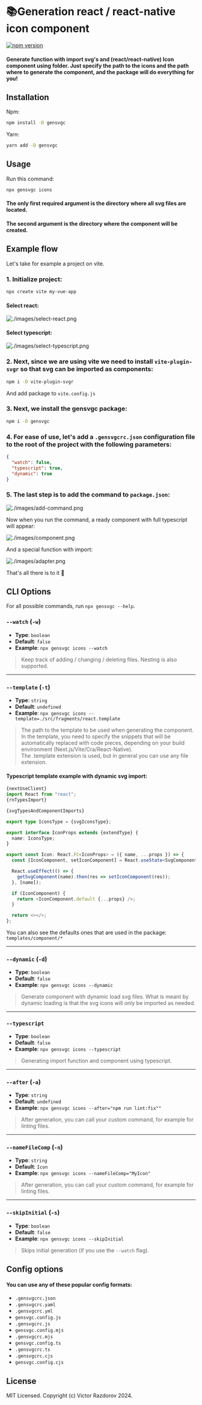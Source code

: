 # 📚Generation react / react-native icon component

[![npm version](https://img.shields.io/npm/v/gensvgc.svg?style=flat)](https://www.npmjs.com/package/gensvgc)

#### Generate function with import svg's and (react/react-native) Icon component using folder. Just specify the path to the icons and the path where to generate the component, and the package will do everything for you!

## Installation

Npm:
```bash
npm install -D gensvgc
```

Yarn:
```bash
yarn add -D gensvgc
```

## Usage

Run this command:
```bash
npx gensvgc icons
```

#### The only first required argument is the directory where all svg files are located. 
#### The second argument is the directory where the component will be created.

## Example flow

Let's take for example a project on vite.

### 1. Initialize project:

```bash
npx create vite my-vue-app
```

#### Select react:

![./images/select-react.png](./images/select-react.png)

#### Select typescript:

![./images/select-typescript.png](./images/select-typescript.png)

### 2. Next, since we are using vite we need to install `vite-plugin-svgr` so that svg can be imported as components:

```bash
npm i -D vite-plugin-svgr
```

And add package to `vite.config.js`

### 3. Next, we install the gensvgc package:

```bash
npm i -D gensvgc
```

### 4. For ease of use, let's add a `.gensvgcrc.json` configuration file to the root of the project with the following parameters:

```json
{
  "watch": false,
  "typescript": true,
  "dynamic": true
}
```

### 5. The last step is to add the command to `package.json`:

![./images/add-command.png](./images/add-command.png)

Now when you run the command, a ready component with full typescript will appear:

![./images/component.png](./images/component.png)

And a special function with import:

![./images/adapter.png](./images/adapter.png)

That's all there is to it :confetti_ball:

## CLI Options

For all possible commands, run `npx gensvgc --help`.

### `--watch` (`-w`)

- **Type**: `boolean`
- **Default**: `false`
- **Example**: `npx gensvgc icons --watch`

> Keep track of adding / changing / deleting files. Nesting is also supported.

---

### `--template` (`-t`)

- **Type**: `string`
- **Default**: `undefined`
- **Example**: `npx gensvgc icons --template=./src/fragments/react.template`

> The path to the template to be used when generating the component. In the template, you need to specify the snippets that will be automatically replaced with code pieces, depending on your build environment (Next.js/Vite/Cra/React-Native).
> <br> 
> The .template extension is used, but in general you can use any file extension.

#### Typescript template example with dynamic svg import:
```ts
{nextUseClient}
import React from "react";
{rnTypesImport}

{svgTypesAndComponentImports}

export type IconsType = {svgIconsType};

export interface IconProps extends {extendType} {
  name: IconsType;
}

export const Icon: React.FC<IconProps> = ({ name, ...props }) => {
  const [IconComponent, setIconComponent] = React.useState<SvgComponentType>(null);

  React.useEffect(() => {
    getSvgComponent(name).then(res => setIconComponent(res));
  }, [name]);

  if (IconComponent) {
    return <IconComponent.default {...props} />;
  }

  return <></>;
};
```

You can also see the defaults ones that are used in the package:
`templates/component/*`

---

### `--dynamic` (`-d`)

- **Type**: `boolean`
- **Default**: `false`
- **Example**: `npx gensvgc icons --dynamic`

> Generate component with dynamic load svg files.
> What is meant by dynamic loading is that the svg icons will only be imported as needed.

---

### `--typescript`

- **Type**: `boolean`
- **Default**: `false`
- **Example**: `npx gensvgc icons --typescript`

> Generating import function and component using typescript.

---

### `--after` (`-a`)

- **Type**: `string`
- **Default**: `undefined`
- **Example**: `npx gensvgc icons --after="npm run lint:fix""`

> After generation, you can call your custom command, for example for linting files.


---

### `--nameFileComp` (`-n`)

- **Type**: `string`
- **Default**: `Icon`
- **Example**: `npx gensvgc icons --nameFileComp="MyIcon"`

> After generation, you can call your custom command, for example for linting files.


---

### `--skipInitial` (`-s`)

- **Type**: `boolean`
- **Default**: `false`
- **Example**: `npx gensvgc icons --skipInitial`

> Skips initial generation (if you use the `--watch` flag).

## Config options

#### You can use any of these popular config formats:

- `.gensvgcrc.json`
- `.gensvgcrc.yaml`
- `.gensvgcrc.yml`
- `gensvgc.config.js`
- `.gensvgcrc.js`
- `gensvgc.config.mjs`
- `.gensvgcrc.mjs`
- `gensvgc.config.ts`
- `.gensvgcrc.ts`
- `.gensvgcrc.cjs`
- `gensvgc.config.cjs`


## License

MIT Licensed. Copyright (c) Victor Razdorov 2024.

